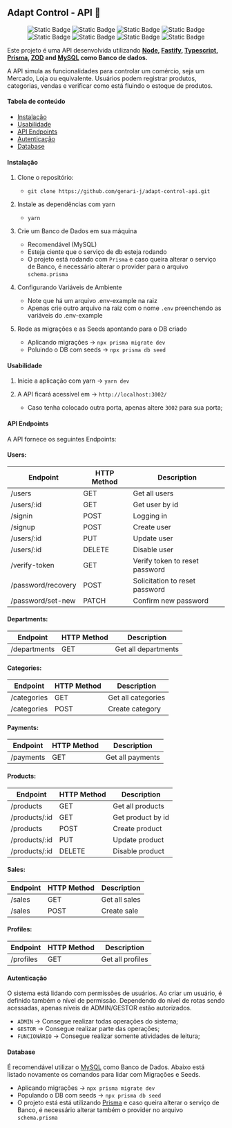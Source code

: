 ## Adapt Control - API 🚀

<div align="center">

  ![Static Badge](https://img.shields.io/badge/Node-0A9047?style=for-the-badge&logo=node.js&labelColor=black)
  ![Static Badge](https://img.shields.io/badge/fastify-000000?style=for-the-badge&logo=fastify&logoColor=white&labelColor=black)
  ![Static Badge](https://img.shields.io/badge/typescript-0B88F7?style=for-the-badge&logo=typescript&logoColor=0B88F7&labelColor=black)
  ![Static Badge](https://img.shields.io/badge/prisma-063E7C?style=for-the-badge&logo=prisma&logoColor=white&labelColor=black)
  ![Static Badge](https://img.shields.io/badge/MySQL-0B7FAA?style=for-the-badge&logo=mysql&logoColor=%23000&labelColor=orange)
  ![Static Badge](https://img.shields.io/badge/ZOD-0822A2?style=for-the-badge&logo=zod&logoColor=%23000&labelColor=1481FC)
  ![Static Badge](https://img.shields.io/badge/dotenv-D0D302?style=for-the-badge&logo=.env&logoColor=D0D302&labelColor=black)
  ![Static Badge](https://img.shields.io/badge/yarn-0B80BB?style=for-the-badge&logo=yarn&logoColor=white&labelColor=0B80BB)

</div>

Este projeto é uma API desenvolvida utilizando **[Node](https://nodejs.org/en), [Fastify](https://fastify.dev/), [Typescript](https://www.typescriptlang.org/), [Prisma](https://www.prisma.io/), [ZOD](https://zod.dev/) and [MySQL](https://www.mysql.com/) como Banco de dados.** 

A API simula as funcionalidades para controlar um comércio, seja um Mercado, Loja ou equivalente. Usuários podem registrar produtos, categorias, vendas e verificar como está fluindo o estoque de produtos.

#### Tabela de conteúdo

- [Instalação](#instalação)
- [Usabilidade](#usabilidade)
- [API Endpoints](#api-endpoints)
- [Autenticação](#autenticação)
- [Database](#database)

#### Instalação

1. Clone o repositório:

    - `git clone https://github.com/genari-j/adapt-control-api.git`

2. Instale as dependências com yarn

    - `yarn`

3. Crie um Banco de Dados em sua máquina

    - Recomendável (MySQL)
    - Esteja ciente que o serviço de db esteja rodando
    - O projeto está rodando com `Prisma` e caso queira alterar o serviço de Banco, é necessário alterar o provider para o arquivo `schema.prisma`

4. Configurando Variáveis de Ambiente

    - Note que há um arquivo .env-example na raiz
    - Apenas crie outro arquivo na raiz com o nome `.env` preenchendo as variáveis do .env-example

5. Rode as migrações e as Seeds apontando para o DB criado

    - Aplicando migrações -> `npx prisma migrate dev`
    - Poluindo o DB com seeds -> `npx prisma db seed`

#### Usabilidade

1. Inicie a aplicação com yarn -> `yarn dev`

2. A API ficará acessível em -> `http://localhost:3002/`
    - Caso tenha colocado outra porta, apenas altere `3002` para sua porta;

#### API Endpoints
A API fornece os seguintes Endpoints:

#### Users:

| Endpoint              | HTTP Method           | Description                    |
| --------------------- | --------------------- | ------------------------------ |
| /users                | GET                   | Get all users                  |
| /users/:id            | GET                   | Get user by id                 |
| /signin               | POST                  | Logging in                     |
| /signup               | POST                  | Create user                    |
| /users/:id            | PUT                   | Update user                    |
| /users/:id            | DELETE                | Disable user                   |
| /verify-token         | GET                   | Verify token to reset password |
| /password/recovery    | POST                  | Solicitation to reset password |
| /password/set-new     | PATCH                 | Confirm new password           |

#### Departments:

| Endpoint              | HTTP Method           | Description                    |
| --------------------- | --------------------- | ------------------------------ |
| /departments          | GET                   | Get all departments            |

#### Categories:

| Endpoint              | HTTP Method           | Description                    |
| --------------------- | --------------------- | ------------------------------ |
| /categories           | GET                   | Get all categories             |
| /categories           | POST                  | Create category                |

#### Payments:

| Endpoint              | HTTP Method           | Description                    |
| --------------------- | --------------------- | ------------------------------ |
| /payments             | GET                   | Get all payments               |

#### Products:

| Endpoint              | HTTP Method           | Description                    |
| --------------------- | --------------------- | ------------------------------ |
| /products             | GET                   | Get all products               |
| /products/:id         | GET                   | Get product by id              |
| /products             | POST                  | Create product                 |
| /products/:id         | PUT                   | Update product                 |
| /products/:id         | DELETE                | Disable product                |

#### Sales:

| Endpoint              | HTTP Method           | Description                    |
| --------------------- | --------------------- | ------------------------------ |
| /sales                | GET                   | Get all sales                  |
| /sales                | POST                  | Create sale                    |

#### Profiles:

| Endpoint              | HTTP Method           | Description                    |
| --------------------- | --------------------- | ------------------------------ |
| /profiles             | GET                   | Get all profiles               |

#### Autenticação
O sistema está lidando com permissões de usuários. Ao criar um usuário, é definido também o nível de permissão. Dependendo do nível de rotas sendo acessadas, apenas níveis de ADMIN/GESTOR estão autorizados.

  - `ADMIN` -> Consegue realizar todas operações do sistema;
  - `GESTOR` -> Consegue realizar parte das operações;
  - `FUNCIONÁRIO` -> Consegue realizar somente atividades de leitura;

#### Database
É recomendável utilizar o [MySQL](https://www.mysql.com/) como Banco de Dados. Abaixo está listado novamente os comandos para lidar com Migrações e Seeds.

  - Aplicando migrações -> `npx prisma migrate dev`
  - Populando o DB com seeds -> `npx prisma db seed`
  - O projeto está está utilizando [Prisma](https://www.prisma.io/) e caso queira alterar o serviço de Banco, é necessário alterar também o provider no arquivo `schema.prisma`